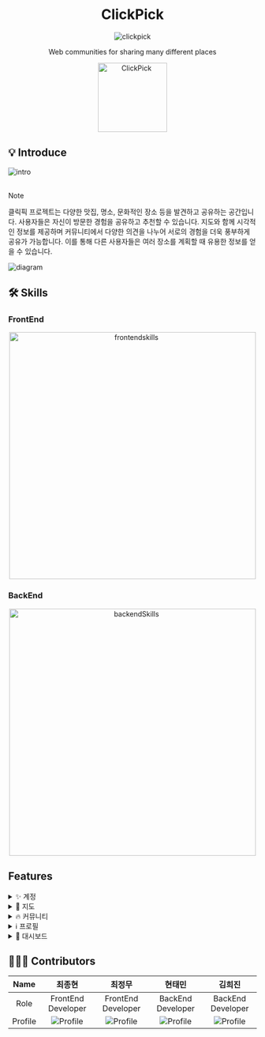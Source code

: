 <h1 align="center">ClickPick</h1>

<div align="center">

![clickpick](https://github.com/ClickPickProject/FrontEnd/assets/144521987/3eefdd64-2266-4c81-be7d-aff6a65acd8c)

</div>
<p align="center">
Web communities for sharing many different places

<div align="center">
  <a href="https://clickpick.vercel.app/">
    <img alt="ClickPick" title="ClickPick" src="https://github.com/ClickPickProject/FrontEnd/assets/144521987/5b14b299-0897-421f-9c3c-b04d0690d89a" width="140">
  </a>
  </div>
</p>

## 💡 Introduce

<img alt="intro" src="https://github.com/ClickPickProject/FrontEnd/assets/144521987/92377f41-25ed-452d-bf58-023ce9329b02"> <br /><br />

> [!NOTE]
>
> 클릭픽 프로젝트는 다양한 맛집, 명소, 문화적인 장소 등을 발견하고 공유하는 공간입니다. 사용자들은 자신이 방문한 경험을 공유하고 추천할 수 있습니다. 지도와 함께 시각적인 정보를 제공하며 커뮤니티에서 다양한 의견을 나누어 서로의 경험을 더욱 풍부하게 공유가 가능합니다. 이를 통해 다른 사용자들은 여러 장소를 계획할 때 유용한 정보를 얻을 수 있습니다.

![diagram](https://github.com/ClickPickProject/FrontEnd/assets/144521987/fa2059f4-a79b-44f3-8979-996d6a54a836)

## 🛠️ Skills

### FrontEnd

<div align='center'>
<img width="500" alt="frontendskills" src="https://github.com/ClickPickProject/FrontEnd/assets/144521987/906757d1-d99f-44a1-85c2-1b334dee7eff">
</div>
<!-- 
![Frontend skills](https://github.com/ClickPickProject/FrontEnd/assets/144521987/eb2a8010-91d5-4ef0-9c23-d1aae76ac775) -->

### BackEnd

<div align='center'>
<img width="500" alt="backendSkills" src="https://github.com/ClickPickProject/FrontEnd/assets/144521987/f2f5240f-a3e7-4149-8847-dad30d70ebb0">
</div>

<!-- ![BackEnd Skills](https://github.com/ClickPickProject/FrontEnd/assets/144521987/f2f5240f-a3e7-4149-8847-dad30d70ebb0) -->

## Features

<details>
<summary>✨ 계정</summary>

### 회원가입

<div align='center'>
<img width="300" alt="register" src="https://github.com/ClickPickProject/FrontEnd/assets/144521987/7069bcd1-4b57-434d-8f6c-0a9e45b93e9f">
</div>

직접 사용자 인증 폼을 구현하여 회원가입을 할 수 있습니다. 직관적인 UX를 제공하기 위해 마이크로 인터랙션을 적용했습니다.

### 로그인/로그아웃

<div align='center'>
<img width="500" alt="register" src="https://github.com/ClickPickProject/FrontEnd/assets/144521987/f0ade6f4-bc9f-4dd4-8633-2a6b42239043">
</div>

로그인 및 로그아웃을 할 수 있습니다.

</details>

<details>
<summary>💠 지도</summary>

### 지도 검색

<div align='center'>
<img width="1472" alt="스크린샷 2024-05-05 16 53 09" src="https://github.com/ClickPickProject/FrontEnd/assets/144521987/732bb939-2835-48bf-8f62-dd7deada9fe7">
<img width="901" alt="스크린샷 2024-05-05 16 54 50" src="https://github.com/ClickPickProject/FrontEnd/assets/144521987/632f07d4-7688-4181-9a4c-6b14cd0fe1cd">
</div>

원하는 장소를 검색하여 정보를 탐색할 수 있습니다.
마커의 색상을 통해 장소의 활성화 정도를 반영하였습니다.

</details>

<details>
<summary>🔥 커뮤니티</summary>

### 게시글

![post](https://github.com/ClickPickProject/FrontEnd/assets/144521987/b8731f43-94f8-41a2-a7e5-240b122edc0e)

<img width="1239" alt="clickpick-community" src="https://github.com/ClickPickProject/FrontEnd/assets/144521987/0efeb713-9760-4a9d-a0f3-1876e2d89f4a">

### 댓글

<img width="1174" alt="comment" src="https://github.com/ClickPickProject/FrontEnd/assets/144521987/888e78b1-c879-47f2-80d1-c6baed1e815b">

</details>

<details>
<summary>ℹ️ 프로필</summary>
<img width="1218" alt="profile" src="https://github.com/ClickPickProject/FrontEnd/assets/144521987/462b8ef4-dc9b-4760-a497-5e9479675bb9">
</details>

<details>
<summary>🌟 대시보드</summary>

### 통계 차트

### 공지사항

<img width="1400" alt="notice" src="https://github.com/ClickPickProject/FrontEnd/assets/144521987/018d6308-494b-4405-8033-71a8787819c5">

### 사용자 관리

![users](https://github.com/ClickPickProject/FrontEnd/assets/144521987/6b19d33c-3034-4027-a828-405839c70c7f)

### 신고자 관리

![reports](https://github.com/ClickPickProject/FrontEnd/assets/144521987/03867fd0-5456-482c-9a53-ba645f2b8482)

</details>

## 👩🏻‍💻 Contributors

|  Name   |                  최종현                   |                     최정무                     |                        현태민                        |                    김희진                     |
| :-----: | :---------------------------------------: | :--------------------------------------------: | :--------------------------------------------------: | :-------------------------------------------: |
|  Role   |            FrontEnd Developer             |               FrontEnd Developer               |                  BackEnd Developer                   |               BackEnd Developer               |
| Profile | ![Profile](https://github.com/elbyss.png) | ![Profile](https://github.com/choijungmua.png) | ![Profile](https://github.com/taemintaeminHyeon.png) | ![Profile](https://github.com/huijin-kim.png) |
